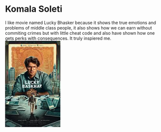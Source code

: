 # Komala Soleti
 I like movie named Lucky Bhasker because it shows the true emotions and problems of middle class people, it also shows how we can earn without commiting crimes but with little cheat code and also have shown how one gets perks with consequences. It truly inspiered me.
![Lucky Bhasker](lucky.jpg)